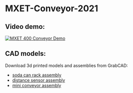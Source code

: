 # MXET-Conveyor-2021

## Video demo:
[![MXET 400 Conveyor Demo](https://res.cloudinary.com/marcomontalbano/image/upload/v1631050774/video_to_markdown/images/youtube--ZBGswS26Dy4-c05b58ac6eb4c4700831b2b3070cd403.jpg)](https://youtu.be/ZBGswS26Dy4 "MXET 400 Conveyor Demo")

## CAD models:
Download 3d printed models and assemblies from GrabCAD: <br/>
* [soda can rack assembly](https://grabcad.com/library/mxet400-soda-can-rack-assembly-1)
* [distance sensor assembly](https://grabcad.com/library/mxet400-distance-sensor-assembly-1)
* [mini conveyor assembly](https://grabcad.com/library/mxet400-conveyor-assembly-1)
